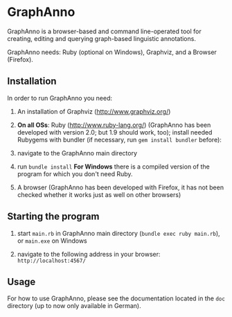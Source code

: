 # GraphAnno

GraphAnno is a browser-based and command line-operated tool for creating, editing and querying graph-based linguistic annotations.

GraphAnno needs: Ruby (optional on Windows), Graphviz, and a Browser (Firefox).

## Installation

In order to run GraphAnno you need:

1. An installation of Graphviz (http://www.graphviz.org/)

2. **On all OSs**:
  Ruby (http://www.ruby-lang.org/)
  (GraphAnno has been developed with version 2.0; but 1.9 should work, too);
  install needed Rubygems with bundler (if necessary, run `gem install bundler` before):
  1. navigate to the GraphAnno main directory
  2. run `bundle install`
  **For Windows** there is a compiled version of the program for which you don't need Ruby.

3. A browser (GraphAnno has been developed with Firefox, it has not been checked whether it works just as well on other browsers)


## Starting the program

1. start `main.rb` in GraphAnno main directory (`bundle exec ruby main.rb`), or `main.exe` on Windows

2. navigate to the following address in your browser: `http://localhost:4567/`


## Usage

For how to use GraphAnno, please see the documentation located in the `doc` directory (up to now only available in German).